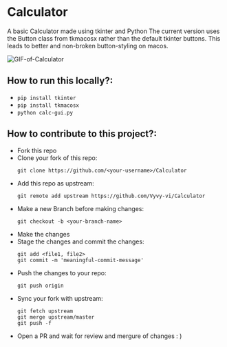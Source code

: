 # Calculator

A basic Calculator made using tkinter and Python
The current version uses the Button class from tkmacosx rather than the default tkinter buttons.
This leads to better and non-broken button-styling on macos.

![GIF-of-Calculator](https://user-images.githubusercontent.com/62864373/110453458-2ec17680-80ec-11eb-8ec8-57ee183960d9.gif)

## How to run this locally?:
- `pip install tkinter`
- `pip install tkmacosx`
- `python calc-gui.py`

## How to contribute to this project?:
- Fork this repo
- Clone your fork of this repo:
  ```
  git clone https://github.com/<your-username>/Calculator
  ```
- Add this repo as upstream:
  ```
  git remote add upstream https://github.com/Vyvy-vi/Calculator
  ```
- Make a new Branch before making changes:
  ```
  git checkout -b <your-branch-name>
  ```
- Make the changes
- Stage the changes and commit the changes:
  ```
  git add <file1, file2>
  git commit -m 'meaningful-commit-message'
  ```
- Push the changes to your repo:
  ```
  git push origin
  ```
- Sync your fork with upstream:
  ```
  git fetch upstream
  git merge upstream/master
  git push -f
  ```
- Open a PR and wait for review and mergure of changes : )
